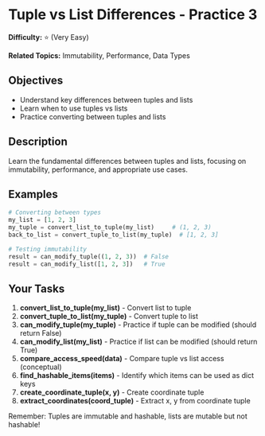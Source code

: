 # Tuple vs List Differences - Practice 3

**Difficulty:** ⭐ (Very Easy)

**Related Topics:** Immutability, Performance, Data Types

## Objectives

- Understand key differences between tuples and lists
- Learn when to use tuples vs lists
- Practice converting between tuples and lists

## Description

Learn the fundamental differences between tuples and lists, focusing on immutability, performance, and appropriate use cases.

## Examples

```python
# Converting between types
my_list = [1, 2, 3]
my_tuple = convert_list_to_tuple(my_list)     # (1, 2, 3)
back_to_list = convert_tuple_to_list(my_tuple)  # [1, 2, 3]

# Testing immutability
result = can_modify_tuple((1, 2, 3))  # False
result = can_modify_list([1, 2, 3])   # True
```

## Your Tasks

1. **convert_list_to_tuple(my_list)** - Convert list to tuple
2. **convert_tuple_to_list(my_tuple)** - Convert tuple to list
3. **can_modify_tuple(my_tuple)** - Practice if tuple can be modified (should return False)
4. **can_modify_list(my_list)** - Practice if list can be modified (should return True)
5. **compare_access_speed(data)** - Compare tuple vs list access (conceptual)
6. **find_hashable_items(items)** - Identify which items can be used as dict keys
7. **create_coordinate_tuple(x, y)** - Create coordinate tuple
8. **extract_coordinates(coord_tuple)** - Extract x, y from coordinate tuple

Remember: Tuples are immutable and hashable, lists are mutable but not hashable!